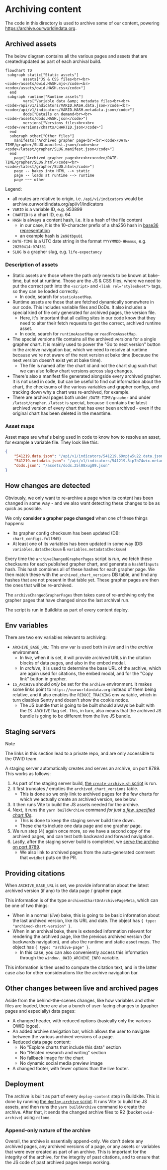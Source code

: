 # Archiving content

The code in this directory is used to archive some of our content, powering https://archive.ourworldindata.org.

## Archived assets

The below diagram contains all the various pages and assets that are created/updated as part of each archival build.

```mermaid
flowchart TD
 subgraph static["Static assets"]
        assets["JS & CSS files<br><br><code>/assets/owid.HASH.mjs</code><br><code>/assets/owid.HASH.css</code>"]
  end
 subgraph runtime["Runtime assets"]
        vars["Variable data &amp; metadata files<br><br><code>/api/v1/indicators/VARID.HASH.data.json</code><br><code>/api/v1/indicators/VARID.HASH.metadata.json</code>"]
        dods["Details on demand<br><br><code>/assets/dods.HASH.json</code>"]
        versions["Versions files<br><br><code>/versions/charts/CHARTID.json</code>"]
  end
  subgraph other["Other files"]
    manifests["Archived grapher page<br><br><code>/DATE-TIME/grapher/SLUG.manifest.json</code><br><code>/latest/grapher/SLUG.manifest.json</code>"]
  end
    page["Archived grapher page<br><br><code>/DATE-TIME/grapher/SLUG.html</code><br><code>/latest/grapher/SLUG.html</code>"]
    page -- bakes into HTML --> static
    page -- loads at runtime --> runtime
    page ~~~ other
```

Legend:

- all routes are relative to origin, i.e. `/api/v1/indicators` would be archive.ourworldindata.org/api/v1/indicators
- `VARID` is a variable ID, e.g. 953899
- `CHARTID` is a chart ID, e.g. 64
- `HASH` is always a content hash, i.e. it is a hash of the file content
    - in our case, it is the 10-character prefix of a sha256 hash in [base36 representation](https://en.wikipedia.org/wiki/Base36)
    - an example hash is `2e98tbpu0i`
- `DATE-TIME` is a UTC date string in the format `YYYYMMDD-HHmmss`, e.g. `20250414-074331`
- `SLUG` is a grapher slug, e.g. `life-expectancy`

### Description of assets

- Static assets are those where the path _only_ needs to be known at bake-time, but not at runtime. Those are the JS & CSS files, where we need to put the correct path into the `<script>` and `<link rel="stylesheet">` tags, so they can be loaded correctly.
    - In code, search for `staticAssetMap`.
- Runtime assets are those that are fetched dynamically somewhere in our code. This includes variable files and DoDs. It also includes a special kind of file only generated for archived pages, the version file.
    - Here, it's important that all calling sites in our code know that they need to alter their fetch requests to get the correct, archived runtime asset.
    - In code, search for `runtimeAssetMap` or `readFromAssetMap`.
- The special versions file contains all the archived versions for a single grapher chart. It is mainly used to power the "Go to next version" button in the archive navigation bar, which we need to resolve at runtime because we're not aware of the next version at bake time (because the next version doesn't exist yet at bake time).
    - The file is named after the chart id and not the chart slug such that we can also follow chart versions across slug changes.
- There's also a manifest file generated alongside every archived grapher. It is not used in code, but can be useful to find out information about the chart, the checksums of the various variables and grapher configs, and tracking down why a chart was re-archived, for example.
- There are archival pages both under `/DATE-TIME/grapher` and under `/latest/grapher`. `/latest` is special, because it contains the latest archived version of every chart that has ever been archived - even if the original chart has been deleted in the meantime.

### Asset maps

Asset maps are what's being used in code to know how to resolve an asset, for example a variable file. They look like this:

```json
{
    "541219.data.json": "/api/v1/indicators/541219.69npjw5u22.data.json",
    "541219.metadata.json": "/api/v1/indicators/541219.3ip7h74wix.metadata.json",
    "dods.json": "/assets/dods.25l08xug89.json"
}
```

## How changes are detected

Obviously, we only want to re-archive a page when its content has been changed in some way - and we also want detecting these changes to be as quick as possible.

We only **consider a grapher page changed** when one of these things happens:

- Its grapher config checksum has been updated (DB: `chart_configs.fullMd5`)
- At least one of its variables has been updated in some way (DB: `variables.dataChecksum` & `variables.metadataChecksum`)

Every time the `archiveChangedGrapherPages` script is run, we fetch these checksums for each published grapher chart, and generate a `hashOfInputs` hash. This hash combines all of these hashes for each grapher page.
We then match these with the `archived_chart_versions` DB table, and find any hashes that are not present in that table yet.
These grapher pages are then the ones that will be re-archived.

The `archiveChangedGrapherPages` then takes care of re-archiving only the grapher pages that have changed since the last archival run.

The script is run in Buildkite as part of every content deploy.

## Env variables

There are two env variables relevant to archiving:

- `ARCHIVE_BASE_URL`: This env var is used both in _live_ and in the _archive_ environment.
    - In _live_, when it is set, it will provide archived URLs in the citation blocks of data pages, and also in the embed modal.
    - In _archive_, it is used to determine the base URL of the archive, which are again used for citations, the embed modal, and for the "Copy link" button in grapher.
- `IS_ARCHIVE` should _only_ be set for the `archive` environment. It makes some links point to `https://ourworldindata.org` instead of them being relative, and it also enables the `REDUCE_TRACKING` env variable, which in turn disables Sentry and doesn't show the cookie notice.
    - The JS bundle that is going to be built should always be built with the `IS_ARCHIVE` flag set. This, in turn, also means that the archived JS bundle is going to be different from the live JS bundle.

## Staging servers

> [!NOTE]  
> The links in this section lead to a private repo, and are only accessible to the OWID team.

A staging server automatically creates and serves an archive, on port 8789.
This works as follows:

1. As part of the staging server build, [the `create-archive.sh` script](https://github.com/owid/ops/blob/cc00c3a4d91a5895e4a48bde51153f65bd0b9049/templates/owid-site-staging/create-archive.sh) is run.
2. It first truncates / empties the `archived_chart_versions` table.
    - This is done so we only link to archived pages for the few charts for which we actually create an archived version, see below.
3. It then runs Vite to build the JS assets needed for the archive.
4. Next, it runs the `yarn buildArchive` command _for just [a few, specified chart IDs](https://github.com/owid/ops/blob/cc00c3a4d91a5895e4a48bde51153f65bd0b9049/templates/owid-site-staging/create-archive.sh#L9)_.
    - This is done to keep the staging server build time down.
    - These charts include one data page and one grapher page.
5. We run step (4) again once more, so we have a second copy of the archived pages, and can test both backward and forward navigation.
6. Lastly, after the staging server build is completed, we [serve the archive on port 8789](https://github.com/owid/ops/blob/cc00c3a4d91a5895e4a48bde51153f65bd0b9049/templates/owid-site-staging/serve-archive.sh).
    - We also link to archived pages from the auto-generated comment that `owidbot` puts on the PR.

## Providing citations

When `ARCHIVE_BASE_URL` is set, we provide information about the latest archived version (if any) to the data page / grapher page.

This information is of the type `ArchivedChartOrArchivePageMeta`, which can be one of two things:

- When in a normal (_live_) bake, this is going to be basic information about the last archived version, like its URL and date. The object has `{ type: "archived-chart-version" }`.
- When in an archival bake, there is extended information relevant for rendering the archived page, like the previous archived version (for backwards navigation), and also the runtime and static asset maps. The object has `{ type: "archive-page" }`.
    - In this case, you can also conveniently access this information through the `window._OWID_ARCHIVE_INFO` variable.

This information is then used to compute the citation text, and in the latter case also for other considerations like the archive navigation bar.

## Other changes between live and archived pages

Aside from the behind-the-scenes changes, like how variables and other files are loaded, there are also a bunch of user-facing changes to (grapher pages and especially) data pages:

- A changed header, with reduced options (basically only the various OWID logos).
- An added archive navigation bar, which allows the user to navigate between the various archived versions of a page.
- Reduced data page content:
    - No "Explore charts that include this data" section
    - No "Related research and writing" section
    - No fallback image for the chart
    - No dynamic social media preview image
- A changed footer, with fewer options than the live footer.

## Deployment

The archive is built as part of every `deploy-content` step in Buildkite. This is done by running [the `deploy-archive` script](https://github.com/owid/owid-grapher/blob/f939ba985e4159f1dcd98d33802aae78a0c7b8a3/ops/buildkite/deploy-archive).
It runs Vite to build the JS assets, and then runs the `yarn buildArchive` command to create the archive.
After that, it sends the changed archive files to R2 (bucket `owid-archive`) using `rclone`.

### Append-only nature of the archive

Overall, the archive is essentially append-only. We don't delete any archived pages, any archived versions of a page, or any assets or variables that were ever created as part of an archive. This is important for the integrity of the archive, for the integrity of past citations, and to ensure that the JS code of past archived pages keeps working.
